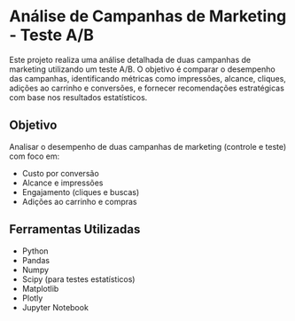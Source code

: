 # Análise de Campanhas de Marketing - Teste A/B

Este projeto realiza uma análise detalhada de duas campanhas de marketing utilizando um teste A/B. O objetivo é comparar o desempenho das campanhas, identificando métricas como impressões, alcance, cliques, adições ao carrinho e conversões, e fornecer recomendações estratégicas com base nos resultados estatísticos.

## Objetivo
Analisar o desempenho de duas campanhas de marketing (controle e teste) com foco em:
- Custo por conversão
- Alcance e impressões
- Engajamento (cliques e buscas)
- Adições ao carrinho e compras

## Ferramentas Utilizadas
- Python
- Pandas
- Numpy
- Scipy (para testes estatísticos)
- Matplotlib
- Plotly
- Jupyter Notebook

